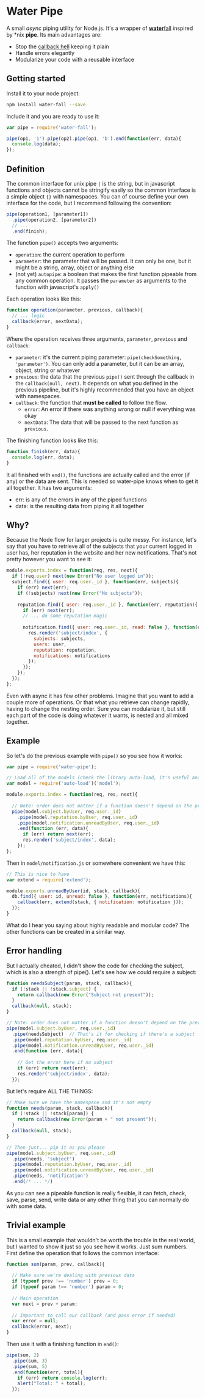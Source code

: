 # Water Pipe

A small *async* piping utility for Node.js. It's a wrapper of [**water**​fall](https://github.com/caolan/async#waterfall) inspired by \*nix **pipe**. Its main advantages are:

- Stop the [callback hell](http://callbackhell.com/) keeping it plain
- Handle errors elegantly
- Modularize your code with a reusable interface



## Getting started

Install it to your node project:

```bash
npm install water-fall --save
```

Include it and you are ready to use it:

```js
var pipe = require('water-fall');

pipe(op1, '1').pipe(op2).pipe(op1, 'b').end(function(err, data){
  console.log(data);
});
```



## Definition

The common interface for unix pipe `|` is the string, but in javascript functions and objects cannot be stringify easily so the common interface is a simple object `{}` with namespaces. You can of course define your own interface for the code, but I recommend following the convention:

```js
pipe(operation1, [parameter1])
  .pipe(operation2, [parameter2])
  // ...
  .end(finish);
```

The function `pipe()` accepts two arguments:

- `operation`: the current operation to perform
- `parameter`: the parameter that will be passed. It can only be one, but it might be a string, array, object or anything else
- (not yet) `autopipe`: a boolean that makes the first function pipeable from any common operation. It passes the `parameter` as arguments to the function with javascript's `apply()`


Each operation looks like this:

```js
function operation(parameter, previous, callback){
  // ... logic
  callback(error, nextData);
}
```

Where the operation receives three arguments, `parameter`, `previous` and `callback`:

- `parameter`: it's the current piping parameter: `pipe(checkSomething, 'parameter')`. You can only add a parameter, but it can be an array, object, string or whatever
- `previous`: the data that the previous `pipe()` sent through the callback in the `callback(null, next)`. It depends on what you defined in the previous pipeline, but it's highly recommended that you have an object with namespaces.
- `callback`: the function that **must be called** to follow the flow.
  - `error`: An error if there was anything wrong or null if everything was okay
  - `nextData`: The data that will be passed to the next function as `previous`.


The finishing function looks like this:

```js
function finish(err, data){
  console.log(err, data);
}
```

It all finished with `end()`, the functions are actually called and the error (if any) or the data are sent. This is needed so water-pipe knows when to get it all together. It has two arguments:

- err: is any of the errors in any of the piped functions
- data: is the resulting data from piping it all together


## Why?

Because the Node flow for larger projects is quite messy. For instance, let's say that you have to retrieve all of the subjects that your current logged in user has, her reputation in the website and her new notifications. That's not pretty however you want to see it:

```js
module.exports.index = function(req, res, next){
  if (!req.user) next(new Error("No user logged in"));
  subject.find({ user: req.user._id }, function(err, subjects){
    if (err) next(err);
    if (!subjects) next(new Error("No subjects"));
    
    reputation.find({ user: req.user._id }, function(err, reputation){
      if (err) next(err);
      // ... do some reputation magic
      
      notification.find({ user: req.user._id, read: false }, function(err, notifications){
        res.render('subject/index', {
          subjects: subjects,
          users: user,
          reputation: reputation,
          notifications: notifications
        });
      });
    });
  });
};
```

Even with async it has few other problems. Imagine that you want to add a couple more of operations. Or that what you retrieve can change rapidly, having to change the nesting order. Sure you can modularize it, but still each part of the code is doing whatever it wants, is nested and all mixed together.



## Example

So let's do the previous example with `pipe()` so you see how it works:

```js
var pipe = require('water-pipe');

// Load all of the models (check the library auto-load, it's useful and I helped a bit)
var model = require('auto-load')('model');

module.exports.index = function(req, res, next){
  
  // Note: order does not matter if a function doesn't depend on the previous data
  pipe(model.subject.byUser, req.user._id)
    .pipe(model.reputation.byUser, req.user._id)
    .pipe(model.notification.unreadByUser, req.user._id)
    .end(function (err, data){
      if (err) return next(err);
      res.render('subject/index', data);
    });
};
```

Then in `model/notification.js` or somewhere convenient we have this:

```js
// This is nice to have
var extend = require('extend');

module.exports.unreadByUser(id, stack, callback){
  db.find({ user: id, unread: false }, function(err, notifications){
    callback(err, extend(stack, { notification: notification }));
  });
}
```

What do I hear you saying about highly readable and modular code? The other functions can be created in a similar way.


## Error handling

But I actually cheated, I didn't show the code for checking the subject, which is also a strength of pipe(). Let's see how we could require a subject:

```js
function needsSubject(param, stack, callback){
  if (!stack || !stack.subject) {
    return callback(new Error("Subject not present"));
  }
  callback(null, stack);
}

// Note: order does not matter if a function doesn't depend on the previous data
pipe(model.subject.byUser, req.user._id)
  .pipe(needsSubject)  // That's it for checking if there's a subject
  .pipe(model.reputation.byUser, req.user._id)
  .pipe(model.notification.unreadByUser, req.user._id)
  .end(function (err, data){
    
    // Get the error here if no subject
    if (err) return next(err);
    res.render('subject/index', data);
  });
```

But let's require ALL THE THINGS:

```js
// Make sure we have the namespace and it's not empty
function needs(param, stack, callback){
  if (!stack || !stack[param]) {
    return callback(new Error(param + " not present"));
  }
  callback(null, stack);
}

// Then just... pip it as you please
pipe(model.subject.byUser, req.user._id)
  .pipe(needs, 'subject')
  .pipe(model.reputation.byUser, req.user._id)
  .pipe(model.notification.unreadByUser, req.user._id)
  .pipe(needs, 'notification')
  .end(/* ... */)
```

As you can see a pipeable function is really flexible, it can fetch, check, save, parse, send, write data or any other thing that you can normally do with some data.



## Trivial example

This is a small example that wouldn't be worth the trouble in the real world, but I wanted to show it just so you see how it works. Just sum numbers. First define the operation that follows the common interface:

```js
function sum(param, prev, callback){
  
  // Make sure we're dealing with previous data
  if (typeof prev !== 'number') prev = 0;
  if (typeof param !== 'number') param = 0;
  
  // Main operation
  var next = prev + param;
  
  // Important to call our callback (and pass error if needed)
  var error = null;
  callback(error, next);
}
```

Then use it with a finishing function in `end()`:

```js
pipe(sum, 2)
  .pipe(sum, 3)
  .pipe(sum, 5)
  .end(function(err, total){
    if (err) return console.log(err);
    alert("Total: " + total);
  });
```